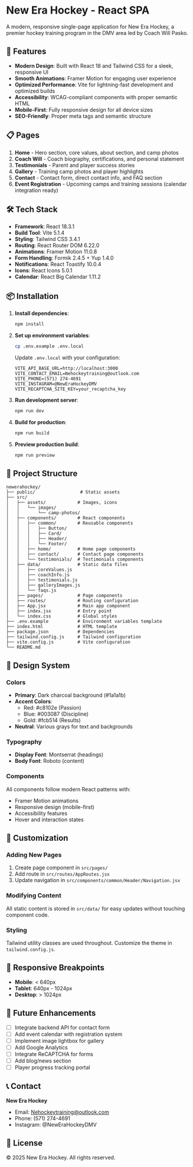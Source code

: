 # New Era Hockey - React SPA

A modern, responsive single-page application for New Era Hockey, a premier hockey training program in the DMV area led by Coach Will Pasko.

## 🚀 Features

- **Modern Design**: Built with React 18 and Tailwind CSS for a sleek, responsive UI
- **Smooth Animations**: Framer Motion for engaging user experience
- **Optimized Performance**: Vite for lightning-fast development and optimized builds
- **Accessibility**: WCAG-compliant components with proper semantic HTML
- **Mobile-First**: Fully responsive design for all device sizes
- **SEO-Friendly**: Proper meta tags and semantic structure

## 📋 Pages

1. **Home** - Hero section, core values, about section, and camp photos
2. **Coach Will** - Coach biography, certifications, and personal statement
3. **Testimonials** - Parent and player success stories
4. **Gallery** - Training camp photos and player highlights
5. **Contact** - Contact form, direct contact info, and FAQ section
6. **Event Registration** - Upcoming camps and training sessions (calendar integration ready)

## 🛠️ Tech Stack

- **Framework**: React 18.3.1
- **Build Tool**: Vite 5.1.4
- **Styling**: Tailwind CSS 3.4.1
- **Routing**: React Router DOM 6.22.0
- **Animations**: Framer Motion 11.0.8
- **Form Handling**: Formik 2.4.5 + Yup 1.4.0
- **Notifications**: React Toastify 10.0.4
- **Icons**: React Icons 5.0.1
- **Calendar**: React Big Calendar 1.11.2

## 📦 Installation

1. **Install dependencies**:

   ```bash
   npm install
   ```

2. **Set up environment variables**:

   ```bash
   cp .env.example .env.local
   ```

   Update `.env.local` with your configuration:

   ```
   VITE_API_BASE_URL=http://localhost:3000
   VITE_CONTACT_EMAIL=Nehockeytraining@outlook.com
   VITE_PHONE=(571) 274-4691
   VITE_INSTAGRAM=@NewEraHockeyDMV
   VITE_RECAPTCHA_SITE_KEY=your_recaptcha_key
   ```

3. **Run development server**:

   ```bash
   npm run dev
   ```

4. **Build for production**:

   ```bash
   npm run build
   ```

5. **Preview production build**:
   ```bash
   npm run preview
   ```

## 📁 Project Structure

```
newerahockey/
├── public/                 # Static assets
├── src/
│   ├── assets/            # Images, icons
│   │   └── images/
│   │       └── camp-photos/
│   ├── components/        # React components
│   │   ├── common/        # Reusable components
│   │   │   ├── Button/
│   │   │   ├── Card/
│   │   │   ├── Header/
│   │   │   └── Footer/
│   │   ├── home/          # Home page components
│   │   ├── contact/       # Contact page components
│   │   └── testimonials/  # Testimonials components
│   ├── data/              # Static data files
│   │   ├── coreValues.js
│   │   ├── coachInfo.js
│   │   ├── testimonials.js
│   │   ├── galleryImages.js
│   │   └── faqs.js
│   ├── pages/             # Page components
│   ├── routes/            # Routing configuration
│   ├── App.jsx            # Main app component
│   ├── index.jsx          # Entry point
│   └── index.css          # Global styles
├── .env.example           # Environment variables template
├── index.html             # HTML template
├── package.json           # Dependencies
├── tailwind.config.js     # Tailwind configuration
├── vite.config.js         # Vite configuration
└── README.md
```

## 🎨 Design System

### Colors

- **Primary**: Dark charcoal background (#1a1a1b)
- **Accent Colors**:
  - Red: #c8102e (Passion)
  - Blue: #003087 (Discipline)
  - Gold: #fcb514 (Results)
- **Neutral**: Various grays for text and backgrounds

### Typography

- **Display Font**: Montserrat (headings)
- **Body Font**: Roboto (content)

### Components

All components follow modern React patterns with:

- Framer Motion animations
- Responsive design (mobile-first)
- Accessibility features
- Hover and interaction states

## 🔧 Customization

### Adding New Pages

1. Create page component in `src/pages/`
2. Add route in `src/routes/AppRoutes.jsx`
3. Update navigation in `src/components/common/Header/Navigation.jsx`

### Modifying Content

All static content is stored in `src/data/` for easy updates without touching component code.

### Styling

Tailwind utility classes are used throughout. Customize the theme in `tailwind.config.js`.

## 📱 Responsive Breakpoints

- **Mobile**: < 640px
- **Tablet**: 640px - 1024px
- **Desktop**: > 1024px

## 🚧 Future Enhancements

- [ ] Integrate backend API for contact form
- [ ] Add event calendar with registration system
- [ ] Implement image lightbox for gallery
- [ ] Add Google Analytics
- [ ] Integrate ReCAPTCHA for forms
- [ ] Add blog/news section
- [ ] Player progress tracking portal

## 📞 Contact

**New Era Hockey**

- Email: Nehockeytraining@outlook.com
- Phone: (571) 274-4691
- Instagram: @NewEraHockeyDMV

## 📄 License

© 2025 New Era Hockey. All rights reserved.
